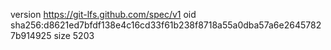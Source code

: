 version https://git-lfs.github.com/spec/v1
oid sha256:d8621ed7bfdf138e4c16cd33f61b238f8718a55a0dba57a6e26457827b914925
size 5203
